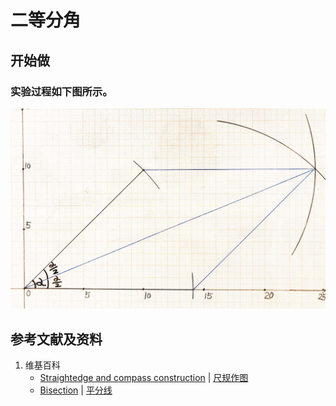 # 二等分角

## 开始做

### 实验过程如下图所示。

![](/images/欧几里得几何/尺规作图/二等分角/1a1.jpg)

## 参考文献及资料

1. 维基百科
	- [Straightedge and compass construction](https://en.wikipedia.org/wiki/Straightedge_and_compass_construction) | [尺规作图](https://zh.wikipedia.org/wiki/尺规作图) 
	- [Bisection](https://en.wikipedia.org/wiki/Bisection) | [平分线](https://zh.wikipedia.org/wiki/平分线) 




